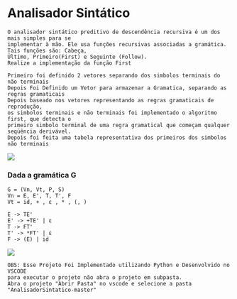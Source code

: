 # Analisador Sintático

	O analisador sintático preditivo de descendência recursiva é um dos mais simples para se
	implementar à mão. Ele usa funções recursivas associadas a gramática. Tais funções são: Cabeça,
	Último, Primeiro(First) e Seguinte (Follow).
	Realize a implementação da função First
	
	Primeiro foi definido 2 vetores separando dos simbolos terminais do não terminais
	Depois Foi Definido um Vetor para armazenar a Gramatica, separando as regras gramaticais
	Depois baseado nos vetores representando as regras gramaticais de reprodução, 
	os simbolos terminais e não terminais foi implementado o algoritmo first, que detecta o 
	primeiro simbolo terminal de uma regra gramatical que começam qualquer seqüência derivável.
	Depois foi feita uma tabela representativa dos primeiros dos simbolos não terminais

<img src=https://i.imgur.com/hmn3t5G.png/>


### Dada a gramática G

	G = (Vn, Vt, P, S)
	Vn = E, E', T, T', F
	Vt = id, + , ε , * , (, )

	E -> TE'
	E' -> +TE' | ε
	T -> FT'
	T' -> *FT' | ε
	F -> (E) | id

<img src=https://i.imgur.com/CS2LT8y.png/>


	OBS: Esse Projeto Foi Implementado utilizando Python e Desenvolvido no VSCODE
	para executar o projeto não abra o projeto em subpasta. 
	Abra o projeto "Abrir Pasta" no vscode e selecione a pasta "AnalisadorSintatico-master"
